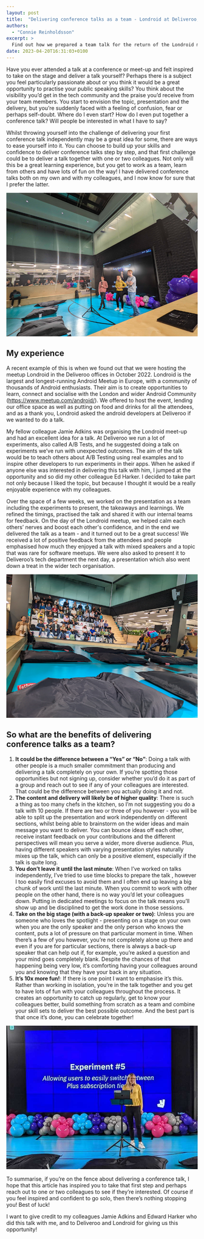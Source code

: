 ```yaml
---
layout: post
title:  "Delivering conference talks as a team - Londroid at Deliveroo, 2022"
authors:
  - "Connie Reinholdsson"
excerpt: >
  Find out how we prepared a team talk for the return of the Londroid meetup in 2022
date: 2023-04-20T16:31:03+0100
---
```

Have you ever attended a talk at a conference or meet-up and felt inspired to take on the stage and deliver a talk yourself? Perhaps there is a subject you feel particularly passionate about or you think it would be a great opportunity to practise your public speaking skills? You think about the visibility you’d get in the tech community and the praise you’d receive from your team members. You start to envision the topic, presentation and the delivery, but you’re suddenly faced with a feeling of confusion, fear or perhaps self-doubt. Where do I even start? How do I even put together a conference talk? Will people be interested in what I have to say?

Whilst throwing yourself into the challenge of delivering your first conference talk independently may be a great idea for some, there are ways to ease yourself into it. You can choose to build up your skills and confidence to deliver conference talks step by step, and that first challenge could be to deliver a talk together with one or two colleagues. Not only will this be a great learning experience, but you get to work as a team, learn from others and have lots of fun on the way! I have delivered conference talks both on my own and with my colleagues, and I now know for sure that I prefer the latter.

![Connie Reinholdsson, Jamie Adkins and Edward Harker at the front of the Deliveroo Roo Pitch speaking to the audience](/images/posts/londroid-2022/speakers-pitch.png)

## My experience

A recent example of this is when we found out that we were hosting the meetup Londroid in the Deliveroo offices in October 2022. Londroid is the largest and longest-running Android Meetup in Europe, with a community of thousands of Android enthusiasts. Their aim is to create opportunities to learn, connect and socialise with the London and wider Android Community (https://www.meetup.com/android/). We offered to host the event, lending our office space as well as putting on food and drinks for all the attendees, and as a thank you, Londroid asked the android developers at Deliveroo if we wanted to do a talk.

My fellow colleague Jamie Adkins was organising the Londroid meet-up and had an excellent idea for a talk. At Deliveroo we run a lot of experiments, also called A/B Tests, and he suggested doing a talk on experiments we’ve run with unexpected outcomes. The aim of the talk would be to teach others about A/B Testing using real examples and to inspire other developers to run experiments in their apps. When he asked if anyone else was interested in delivering this talk with him, I jumped at the opportunity and so did my other colleague Ed Harker. I decided to take part not only because I liked the topic, but because I thought it would be a really enjoyable experience with my colleagues.

Over the space of a few weeks, we worked on the presentation as a team including the experiments to present, the takeaways and learnings. We refined the timings, practised the talk and shared it with our internal teams for feedback. On the day of the Londroid meetup, we helped calm each others’ nerves and boost each other's confidence, and in the end we delivered the talk as a team - and it turned out to be a great success! We received a lot of positive feedback from the attendees and people emphasised how much they enjoyed a talk with mixed speakers and a topic that was rare for software meetups. We were also asked to present it to Deliveroo’s tech department the next day, a presentation which also went down a treat in the wider tech organisation.

![Photo from lower on the ground looking up at the audience on the bleachers at the Deliveroo Roo Pitch, with very few spaces left in the packed stands](/images/posts/londroid-2022/pitch-bleachers.png)

## So what are the benefits of delivering conference talks as a team?

1. **It could be the difference between a “Yes” or “No”**: Doing a talk with other people is a much smaller commitment than producing and delivering a talk completely on your own. If you’re spotting those opportunities but not signing up, consider whether you’d do it as part of a group and reach out to see if any of your colleagues are interested. That could be the difference between you actually doing it and not.
1. **The content and delivery will likely be of higher quality**: There is such a thing as too many chefs in the kitchen, so I’m not suggesting you do a talk with 10 people. If there are two or three of you however - you will be able to split up the presentation and work independently on different sections, whilst being able to brainstorm on the wider ideas and main message you want to deliver. You can bounce ideas off each other, receive instant feedback on your contributions and the different perspectives will mean you serve a wider, more diverse audience. Plus, having different speakers with varying presentation styles naturally mixes up the talk, which can only be a positive element, especially if the talk is quite long.
1. **You don’t leave it until the last minute**: When I’ve worked on talks independently, I’ve tried to use time blocks to prepare the talk , however I too easily find excuses to avoid them and I often end up leaving a big chunk of work until the last minute. When you commit to work with other people on the other hand, there is no way you’d let your colleagues down. Putting in dedicated meetings to focus on the talk means you’ll show up and be disciplined to get the work done in those sessions.
1. **Take on the big stage (with a back-up speaker or two)**: Unless you are someone who loves the spotlight - presenting on a stage on your own when you are the only speaker and the only person who knows the content, puts a lot of pressure on that particular moment in time. When there’s a few of you however, you’re not completely alone up there and even if you are for particular sections, there is always a back-up speaker that can help out if, for example, you’re asked a question and your mind goes completely blank. Despite the chances of that happening being very low, it’s comforting having your colleagues around you and knowing that they have your back in any situation.
1. **It’s 10x more fun!**: If there is one point I want to emphasise it’s this. Rather than working in isolation, you’re in the talk together and you get to have lots of fun with your colleagues throughout the process. It creates an opportunity to catch up regularly, get to know your colleagues better, build something from scratch as a team and combine your skill sets to deliver the best possible outcome. And the best part is that once it’s done, you can celebrate together!

![Connie Reinholdsson at the front of the Deliveroo Roo Pitch speaking to the audience](/images/posts/londroid-2022/connie-speaking.jpeg)

To summarise, if you’re on the fence about delivering a conference talk, I hope that this article has inspired you to take that first step and perhaps reach out to one or two colleagues to see if they’re interested. Of course if you feel inspired and confident to go solo, then there’s nothing stopping you! Best of luck!

I want to give credit to my colleagues Jamie Adkins and Edward Harker who did this talk with me, and to Deliveroo and Londroid for giving us this opportunity!
